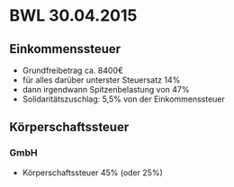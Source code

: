 BWL 30.04.2015
==============

Einkommenssteuer
----------------

-	Grundfreibetrag ca. 8400€
-	für alles darüber unterster Steuersatz 14%
-	dann irgendwann Spitzenbelastung von 47%
-	Solidaritätszuschlag: 5,5% von der Einkommenssteuer

Körperschaftssteuer
-------------------

### GmbH

-	Körperschaftssteuer 45% (oder 25%)
